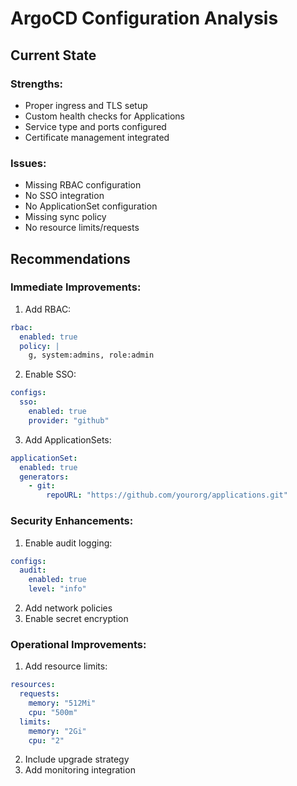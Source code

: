 # ArgoCD Configuration Analysis

## Current State

### Strengths:
- Proper ingress and TLS setup
- Custom health checks for Applications
- Service type and ports configured
- Certificate management integrated

### Issues:
- Missing RBAC configuration
- No SSO integration
- No ApplicationSet configuration
- Missing sync policy
- No resource limits/requests

## Recommendations

### Immediate Improvements:
1. Add RBAC:
```yaml
rbac:
  enabled: true
  policy: |
    g, system:admins, role:admin
```

2. Enable SSO:
```yaml
configs:
  sso:
    enabled: true
    provider: "github"
```

3. Add ApplicationSets:
```yaml
applicationSet:
  enabled: true
  generators:
    - git:
        repoURL: "https://github.com/yourorg/applications.git"
```

### Security Enhancements:
1. Enable audit logging:
```yaml
configs:
  audit:
    enabled: true
    level: "info"
```

2. Add network policies
3. Enable secret encryption

### Operational Improvements:
1. Add resource limits:
```yaml
resources:
  requests:
    memory: "512Mi"
    cpu: "500m"
  limits:
    memory: "2Gi"
    cpu: "2"
```

2. Include upgrade strategy
3. Add monitoring integration 